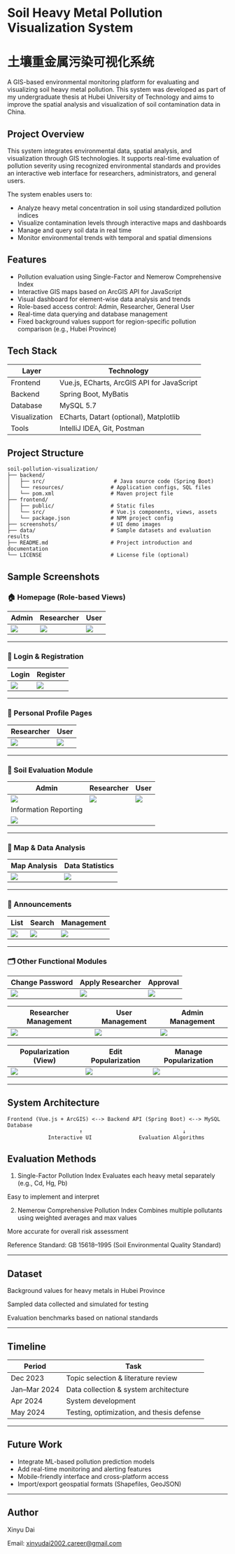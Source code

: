 # Soil Heavy Metal Pollution Visualization System 
# 土壤重金属污染可视化系统

A GIS-based environmental monitoring platform for evaluating and visualizing soil heavy metal pollution. This system was developed as part of my undergraduate thesis at Hubei University of Technology and aims to improve the spatial analysis and visualization of soil contamination data in China.

## Project Overview

This system integrates environmental data, spatial analysis, and visualization through GIS technologies. It supports real-time evaluation of pollution severity using recognized environmental standards and provides an interactive web interface for researchers, administrators, and general users.

The system enables users to:
- Analyze heavy metal concentration in soil using standardized pollution indices
- Visualize contamination levels through interactive maps and dashboards
- Manage and query soil data in real time
- Monitor environmental trends with temporal and spatial dimensions

## Features

- Pollution evaluation using Single-Factor and Nemerow Comprehensive Index
- Interactive GIS maps based on ArcGIS API for JavaScript
- Visual dashboard for element-wise data analysis and trends
- Role-based access control: Admin, Researcher, General User
- Real-time data querying and database management
- Fixed background values support for region-specific pollution comparison (e.g., Hubei Province)

## Tech Stack

| Layer         | Technology                                 |
|---------------|---------------------------------------------|
| Frontend      | Vue.js, ECharts, ArcGIS API for JavaScript |
| Backend       | Spring Boot, MyBatis                       |
| Database      | MySQL 5.7                                  |
| Visualization | ECharts, Datart (optional), Matplotlib     |
| Tools         | IntelliJ IDEA, Git, Postman                |

## Project Structure

```
soil-pollution-visualization/
├── backend/
│   ├── src/                      # Java source code (Spring Boot)
│   └── resources/               # Application configs, SQL files
│   └── pom.xml                  # Maven project file
├── frontend/
│   ├── public/                  # Static files
│   └── src/                     # Vue.js components, views, assets
│   └── package.json             # NPM project config
├── screenshots/                 # UI demo images
├── data/                        # Sample datasets and evaluation results
├── README.md                    # Project introduction and documentation
└── LICENSE                      # License file (optional)
```


## Sample Screenshots

### 🏠 Homepage (Role-based Views)
| Admin | Researcher | User |
|-------|------------|------|
| ![](./screenshots/homepage_admin.png) | ![](./screenshots/homepage_researcher.png) | ![](./screenshots/homepage_user.png) |

---

### 🔐 Login & Registration
| Login | Register |
|-------|----------|
| ![](./screenshots/login.png) | ![](./screenshots/register.png) |

---

### 👤 Personal Profile Pages
| Researcher | User |
|------------|------|
| ![](./screenshots/PersonalProfile_researcher.png) | ![](./screenshots/PersonalProfile_user.png) |

---

### 🧪 Soil Evaluation Module
| Admin | Researcher | User |
|-------|------------|------|
| ![](./screenshots/SoilEvaluation_admin.png) | ![](./screenshots/SoilEvaluation_researcher.png) | ![](./screenshots/SoilEvaluation_user.png) |
| Information Reporting |
| ![](./screenshots/InformationReporting.png) |

---

### 🧭 Map & Data Analysis
| Map Analysis | Data Statistics |
|--------------|-----------------|
| ![](./screenshots/MapAnalysis.png) | ![](./screenshots/DataStatistics.png) |

---

### 📢 Announcements
| List | Search | Management |
|------|--------|------------|
| ![](./screenshots/Announcement.png) | ![](./screenshots/AnnouncementSearch.png) | ![](./screenshots/AnnouncementManagement.png) |

---

### 🗂️ Other Functional Modules
| Change Password | Apply Researcher | Approval |
|-----------------|------------------|----------|
| ![](./screenshots/ChangePassword.png) | ![](./screenshots/ApplyResearcher.png) | ![](./screenshots/ApprovalApplications.png) |

| Researcher Management | User Management | Admin Management |
|------------------------|-----------------|------------------|
| ![](./screenshots/ResearcherManagement.png) | ![](./screenshots/UserManagement.png) | ![](./screenshots/AdminManagement.png) |

| Popularization (View) | Edit Popularization | Manage Popularization |
|------------------------|----------------------|------------------------|
| ![](./screenshots/Popularization.png) | ![](./screenshots/EditingPopularization.png) | ![](./screenshots/PopularizationManagement.png) |

---

## System Architecture

```
Frontend (Vue.js + ArcGIS) <--> Backend API (Spring Boot) <--> MySQL Database
                       ↑                                ↓
             Interactive UI               Evaluation Algorithms
```


## Evaluation Methods
1. Single-Factor Pollution Index
Evaluates each heavy metal separately (e.g., Cd, Hg, Pb)

Easy to implement and interpret

2. Nemerow Comprehensive Pollution Index
Combines multiple pollutants using weighted averages and max values

More accurate for overall risk assessment

Reference Standard: GB 15618–1995 (Soil Environmental Quality Standard)

---
## Dataset
Background values for heavy metals in Hubei Province

Sampled data collected and simulated for testing

Evaluation benchmarks based on national standards

---

## Timeline

| Period         | Task                                              |
|----------------|---------------------------------------------------|
| Dec 2023       | Topic selection & literature review               |
| Jan–Mar 2024   | Data collection & system architecture             |
| Apr 2024       | System development                                |
| May 2024       | Testing, optimization, and thesis defense         |

---
## Future Work
- Integrate ML-based pollution prediction models
- Add real-time monitoring and alerting features
- Mobile-friendly interface and cross-platform access
- Import/export geospatial formats (Shapefiles, GeoJSON)

---
## Author
Xinyu Dai

Email: xinyudai2002.career@gmail.com
